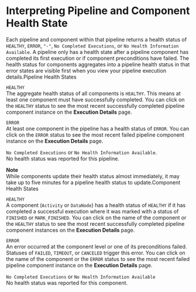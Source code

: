 # Interpreting Pipeline and Component Health State<a name="dp-interpret-health-status"></a>

Each pipeline and component within that pipeline returns a health status of `HEALTHY`, `ERROR`, `"-"`, `No Completed Executions`, or `No Health Information Available`\. A pipeline only has a health state after a pipeline component has completed its first execution or if component preconditions have failed\. The health status for components aggregates into a pipeline health status in that error states are visible first when you view your pipeline execution details\.Pipeline Health States

`HEALTHY`  
The aggregate health status of all components is `HEALTHY`\. This means at least one component must have successfully completed\. You can click on the `HEALTHY` status to see the most recent successfully completed pipeline component instance on the **Execution Details** page\.

`ERROR`  
At least one component in the pipeline has a health status of `ERROR`\. You can click on the `ERROR` status to see the most recent failed pipeline component instance on the **Execution Details** page\.

`No Completed Executions` or `No Health Information Available`\.  
No health status was reported for this pipeline\.

**Note**  
While components update their health status almost immediately, it may take up to five minutes for a pipeline health status to update\.Component Health States

`HEALTHY`  
A component \(`Activity` or `DataNode`\) has a health status of `HEALTHY` if it has completed a successful execution where it was marked with a status of `FINISHED` or `MARK_FINISHED`\. You can click on the name of the component or the `HEALTHY` status to see the most recent successfully completed pipeline component instances on the **Execution Details** page\.

`ERROR`  
An error occurred at the component level or one of its preconditions failed\. Statuses of `FAILED`, `TIMEOUT`, or `CANCELED` trigger this error\. You can click on the name of the component or the `ERROR` status to see the most recent failed pipeline component instance on the **Execution Details** page\.

`No Completed Executions` or `No Health Information Available`  
No health status was reported for this component\.